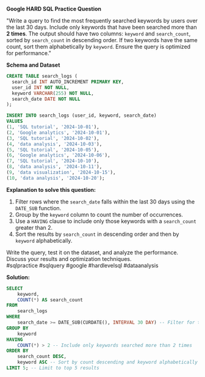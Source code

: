 **Google HARD SQL Practice Question**  

"Write a query to find the most frequently searched keywords by users over the last 30 days. Include only keywords that have been searched more than **2 times**. The output should have two columns: `keyword` and `search_count`, sorted by `search_count` in descending order. If two keywords have the same count, sort them alphabetically by `keyword`. Ensure the query is optimized for performance."  

**Schema and Dataset**  

```sql
CREATE TABLE search_logs (
  search_id INT AUTO_INCREMENT PRIMARY KEY,
  user_id INT NOT NULL,
  keyword VARCHAR(255) NOT NULL,
  search_date DATE NOT NULL
);

INSERT INTO search_logs (user_id, keyword, search_date)
VALUES
(1, 'SQL tutorial', '2024-10-01'),
(2, 'Google analytics', '2024-10-01'),
(3, 'SQL tutorial', '2024-10-02'),
(4, 'data analysis', '2024-10-03'),
(5, 'SQL tutorial', '2024-10-05'),
(6, 'Google analytics', '2024-10-06'),
(7, 'SQL tutorial', '2024-10-10'),
(8, 'data analysis', '2024-10-11'),
(9, 'data visualization', '2024-10-15'),
(10, 'data analysis', '2024-10-20');
```

**Explanation to solve this question:**  
1. Filter rows where the `search_date` falls within the last 30 days using the `DATE_SUB` function.  
2. Group by the `keyword` column to count the number of occurrences.  
3. Use a `HAVING` clause to include only those keywords with a `search_count` greater than 2.  
4. Sort the results by `search_count` in descending order and then by `keyword` alphabetically.  

Write the query, test it on the dataset, and analyze the performance. Discuss your results and optimization techniques.  
#sqlpractice #sqlquery #google #hardlevelsql #dataanalysis

**Solution:**
```SQL
SELECT 
    keyword, 
    COUNT(*) AS search_count
FROM 
    search_logs
WHERE 
    search_date >= DATE_SUB(CURDATE(), INTERVAL 30 DAY) -- Filter for the last 30 days
GROUP BY 
    keyword
HAVING 
    COUNT(*) > 2 -- Include only keywords searched more than 2 times
ORDER BY 
    search_count DESC, 
    keyword ASC -- Sort by count descending and keyword alphabetically
LIMIT 5; -- Limit to top 5 results
```
